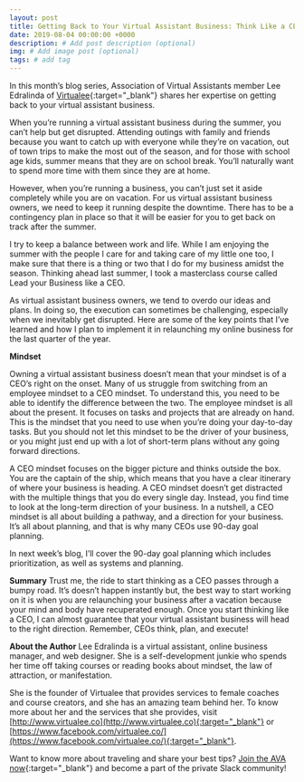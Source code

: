 ```yaml
---
layout: post
title: Getting Back to Your Virtual Assistant Business: Think Like a CEO Pt. 1
date: 2019-08-04 00:00:00 +0000
description: # Add post description (optional)
img: # Add image post (optional)
tags: # add tag
---
```


In this month’s blog series, Association of Virtual Assistants member Lee Edralinda of [Virtualee](http://virtualee.co/){:target="_blank"} shares her expertise on getting back to your virtual assistant business.

When you’re running a virtual assistant business during the summer, you can’t help but get disrupted. Attending outings with family and friends because you want to catch up with everyone while they’re on vacation, out of town trips to make the most out of the season, and for those with school age kids, summer means that they are on school break. You’ll naturally want to spend more time with them since they are at home.

However, when you’re running a business, you can’t just set it aside completely while you are on vacation. For us virtual assistant business owners, we need to keep it running despite the downtime. There has to be a contingency plan in place so that it will be easier for you to get back on track after the summer.

I try to keep a balance between work and life. While I am enjoying the summer with the people I care for and taking care of my little one too, I make sure that there is a thing or two that I do for my business amidst the season. Thinking ahead last summer, I took a masterclass course called Lead your Business like a CEO.

As virtual assistant business owners, we tend to overdo our ideas and plans. In doing so, the execution can sometimes be challenging, especially when we inevitably get disrupted. Here are some of the key points that I’ve learned and how I plan to implement it in relaunching my online business for the last quarter of the year.

__Mindset__

Owning a virtual assistant business doesn’t mean that your mindset is of a CEO’s right on the onset. Many of us struggle from switching from an employee mindset to a CEO mindset. To understand this, you need to be able to identify the difference between the two. The employee mindset is all about the present. It focuses on tasks and projects that are already on hand. This is the mindset that you need to use when you’re doing your day-to-day tasks. But you should not let this mindset to be the driver of your business, or you might just end up with a lot of short-term plans without any going forward directions.

A CEO mindset focuses on the bigger picture and thinks outside the box. You are the captain of the ship, which means that you have a clear itinerary of where your business is heading. A CEO mindset doesn’t get distracted with the multiple things that you do every single day. Instead, you find time to look at the long-term direction of your business. In a nutshell, a CEO mindset is all about building a pathway, and a direction for your business. It’s all about planning, and that is why many CEOs use 90-day goal planning.

In next week’s blog, I’ll cover the 90-day goal planning which includes prioritization, as well as systems and planning.

__Summary__
Trust me, the ride to start thinking as a CEO passes through a bumpy road. It’s doesn’t happen instantly but, the best way to start working on it is when you are relaunching your business after a vacation because your mind and body have recuperated enough. Once you start thinking like a CEO, I can almost guarantee that your virtual assistant business will head to the right direction. Remember, CEOs think, plan, and execute!

__About the Author__
Lee Edralinda is a virtual assistant, online business manager, and web designer. She is a self-development junkie who spends her time off taking courses or reading books about mindset, the law of attraction, or manifestation.

She is the founder of Virtualee that provides services to female coaches and course creators, and she has an amazing team behind her. To know more about her and the services that she provides, visit [http://www.virtualee.co](http://www.virtualee.co){:target="_blank"} or [https://www.facebook.com/virtualee.co/](https://www.facebook.com/virtualee.co/){:target="_blank"}.

Want to know more about traveling and share your best tips? [Join the AVA now](https://associationofvas.com/){:target="_blank"} and become a part of the private Slack community!
